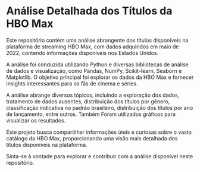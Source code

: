 # Análise Detalhada dos Títulos da HBO Max

Este repositório contém uma análise abrangente dos títulos disponíveis na plataforma de streaming HBO Max, com dados adquiridos em maio de 2022, contendo informações disponíveis nos Estados Unidos.

A análise foi conduzida utilizando Python e diversas bibliotecas de análise de dados e visualização, como Pandas, NumPy, Scikit-learn, Seaborn e Matplotlib. O objetivo principal foi explorar os dados da HBO Max e fornecer insights interessantes para os fãs de cinema e séries.

A análise abrange diversos tópicos, incluindo a exploração dos dados, tratamento de dados ausentes, distribuição dos títulos por gênero, classificação indicativa no padrão brasileiro, distribuição dos títulos por ano de lançamento, entre outros. Também Foram utilizados gráficos para visualizar os resultados.

Este projeto busca compartilhar informações úteis e curiosas sobre o vasto catálogo da HBO Max, proporcionando uma visão mais detalhada dos títulos disponíveis na plataforma.

Sinta-se à vontade para explorar e contribuir com a análise disponível neste repositório.
